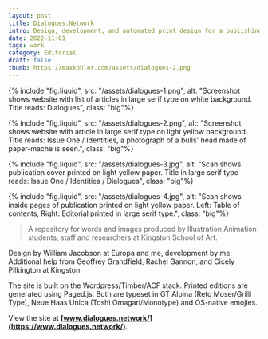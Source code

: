 ```yaml
---
layout: post
title: Dialogues.Network
intro: Design, development, and automated print design for a publishing platform for students and staff at Kingston School of Art.
date: 2022-11-01
tags: work
category: Editorial
draft: false
thumb: https://maxkohler.com/assets/dialogues-2.png
---
```


{% include "fig.liquid", src: "/assets/dialogues-1.png", alt: "Screenshot shows website with list of articles in large serif type on white background. Title reads: Dialogues", class: "big"%}

{% include "fig.liquid", src: "/assets/dialogues-2.png", alt: "Screenshot shows website with article in large serif type on light yellow background. Title reads: Issue One / Identities, a photograph of a bulls' head made of paper-mache is seen.", class: "big"%}

{% include "fig.liquid", src: "/assets/dialogues-3.jpg", alt: "Scan shows publication cover printed on light yellow paper. Title in large serif type reads: Issue One / Identities / Dialogues", class: "big"%}

{% include "fig.liquid", src: "/assets/dialogues-4.jpg", alt: "Scan shows inside pages of publication printed on light yellow paper. Left: Table of contents, Right: Editorial printed in large serif type.", class: "big"%}

> A repository for words and images produced by Illustration Animation students, staff and researchers at Kingston School of Art.

Design by William Jacobson at Europa and me, development by me. Additional help from Geoffrey Grandfield, Rachel Gannon, and Cicely Pilkington at Kingston.

The site is built on the Wordpress/Timber/ACF stack. Printed editions are generated using Paged.js. Both are typeset in GT Alpina (Reto Moser/Grilli Type), Neue Haas Unica (Toshi Omagari/Monotype) and OS-native emojies.

View the site at **[www.dialogues.network/](https://www.dialogues.network/)**.
